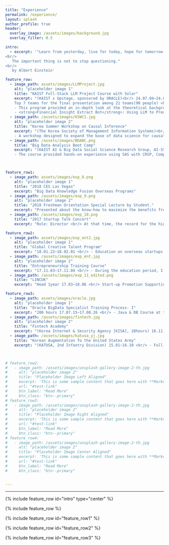 ```yaml
---  
title: "Experience"
permalink: /experience/
layout: splash
author_profile: true
header:
  overlay_image: /assets/images/background.jpg
  overlay_filter: 0.5

intro:
  - excerpt: '"Learn from yesterday, live for today, hope for tomorrow.
<br/>
   The important thing is not to stop questioning."  
<br/>
   by Albert Einstein'

feature_row:
  - image_path: assets/images/LLMProject.jpg
    alt: "placeholder image 1"
    title: "KAIST Full-Stack LLM Project Course with Solar"
    excerpt: "(KAIST x Upstage, sponsored by ORACLE)<br/> 24.07.04~24.07.06 <br/>
    Top 7 teams for the final presentation among 21 teams(90 people) <br/>
    - This program provided an in-depth look at the theoretical background and practical application of Large Language Models (LLM). Additionally, it provided insight into the development potential and utilization of LLM through the latest research trends and case studies.<br/>
    - <strong>Financial Insight Extract Bot</strong>: Using LLM to Predict Earnings Increases or Decreases" 
  - image_path: /assets/images/KSWCI.jpg
    alt: "placeholder image 2"
    title: "Korea Summer Workshop on Causal Inference"
    excerpt: "(The Korea Society of Management Information Systems)<br/> 24.06.13~24.06.28 <br/>
    - A workshop designed to expand the base of data science for causal inference and decision making."
  - image_path: /assets/images/BDABC.png
    title: "Big Data Analysis Boot Camp"
    excerpt: "(KAIST AI & Big Data Social Science Research Group, AI-SSRG)<br/> 23.02.06~23.02.13 <br/>
    - The course provided hands-on experience using SAS with CRSP, Computstat, and the UNIX-based operating system at WRDS."



feature_row1:
  - image_path: assets/images/exp_8.png
    alt: "placeholder image 1"
    title: "2018 CES Las Vegas"
    excerpt: "Big Data Knowledge Fusion Overseas Programs" 
  - image_path: /assets/images/exp_9.png
    alt: "placeholder image 2"
    title: "2018 Freshman Orientation Special Lecture by Student."
    excerpt: "Presented about the know-how to maximize the benefits from the university."
  - image_path: /assets/images/exp_10.png
    title: "2017 Startup Talk Concert"
    excerpt: "Role: Director <br/> At that time, the record for the highest number of participating students in a student-led event."

feature_row2:
  - image_path: assets/images/exp_ent2.jpg
    alt: "placeholder image 1"
    title: "Global Creative Talent Program"
    excerpt: "18.01.22~18.02.01 <br/> - Education on overseas startups in general, visiting companies located in Shenzhen and Hong Kong, China."
  - image_path: /assets/images/exp_ent.jpg
    alt: "placeholder image 2"
    title: "Entrepreneurship Training Course"
    excerpt: "17.11.03~17.11.04 <br/> - During the education period, I attended lectures related to entrepreneurship while participating in programs such as startup idea mentoring, business plan writing, and competitions."
  - image_path: /assets/images/exp_11_edited.png
    title: "LINCUK"
    excerpt: "Head 1year 17.03~18.06 <br/> Start-up Promotion Supporting Group <br/> -We conducted interviews with the CEOs of the startups and provided know-how and promotion of the startups to students through multiple SNS channels. <a href='https://www.facebook.com/LINCUK0/'>LINK</a>"

feature_row3:
  - image_path: assets/images/oracle.jpg
    alt: "placeholder image 1"
    title: "Oracle BigData Specialist Training Process- I"
    excerpt: "200 hours 17.07.15~17.08.26 <br/> - Java & DB Course at the Oracle workforce Development Class"
  - image_path: /assets/images/fintech.jpg
    alt: "placeholder image 2"
    title: "Fintech Academy"
    excerpt: "(Korea Internet & Security Agency [KISA], 28hours) 16.11.08~16.11.11 <br/> - Block-Chain and Financial Technology"
  - image_path: /assets/images/katusa_yj.jpg
    title: "Korean Augmentation To the United States Army"
    excerpt: "(KATUSA, 2nd Infantry Division) 15.01~16.10 <br/> - Full-time discharged (Orderly Room & Training Room)"



# feature_row2:
#   - image_path: /assets/images/unsplash-gallery-image-2-th.jpg
#     alt: "placeholder image 2"
#     title: "Placeholder Image Left Aligned"
#     excerpt: 'This is some sample content that goes here with **Markdown** formatting. Left aligned with `type="left"`'
#     url: "#test-link"
#     btn_label: "Read More"
#     btn_class: "btn--primary"
# feature_row3:
#   - image_path: /assets/images/unsplash-gallery-image-2-th.jpg
#     alt: "placeholder image 2"
#     title: "Placeholder Image Right Aligned"
#     excerpt: 'This is some sample content that goes here with **Markdown** formatting. Right aligned with `type="right"`'
#     url: "#test-link"
#     btn_label: "Read More"
#     btn_class: "btn--primary"
# feature_row4:
#   - image_path: /assets/images/unsplash-gallery-image-2-th.jpg
#     alt: "placeholder image 2"
#     title: "Placeholder Image Center Aligned"
#     excerpt: 'This is some sample content that goes here with **Markdown** formatting. Centered with `type="center"`'
#     url: "#test-link"
#     btn_label: "Read More"
#     btn_class: "btn--primary"


---
```




---

{% include feature_row id="intro" type="center" %}

{% include feature_row %}

{% include feature_row id="feature_row1" %}

{% include feature_row id="feature_row2" %}

{% include feature_row id="feature_row3" %}

<!--  {% include feature_row id="feature_row2" type="left" %}

 {% include feature_row id="feature_row3" type="right" %}

 {% include feature_row id="feature_row4" type="center" %} -->




